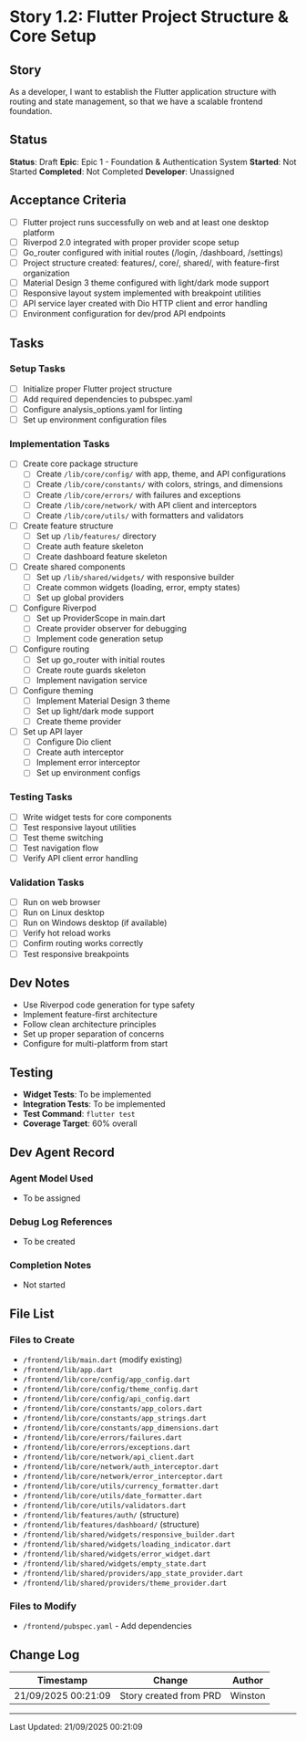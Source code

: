 # Story 1.2: Flutter Project Structure & Core Setup

## Story
As a developer,
I want to establish the Flutter application structure with routing and state management,
so that we have a scalable frontend foundation.

## Status
**Status**: Draft
**Epic**: Epic 1 - Foundation & Authentication System
**Started**: Not Started
**Completed**: Not Completed
**Developer**: Unassigned

## Acceptance Criteria
- [ ] Flutter project runs successfully on web and at least one desktop platform
- [ ] Riverpod 2.0 integrated with proper provider scope setup
- [ ] Go_router configured with initial routes (/login, /dashboard, /settings)
- [ ] Project structure created: features/, core/, shared/, with feature-first organization
- [ ] Material Design 3 theme configured with light/dark mode support
- [ ] Responsive layout system implemented with breakpoint utilities
- [ ] API service layer created with Dio HTTP client and error handling
- [ ] Environment configuration for dev/prod API endpoints

## Tasks

### Setup Tasks
- [ ] Initialize proper Flutter project structure
- [ ] Add required dependencies to pubspec.yaml
- [ ] Configure analysis_options.yaml for linting
- [ ] Set up environment configuration files

### Implementation Tasks
- [ ] Create core package structure
  - [ ] Create `/lib/core/config/` with app, theme, and API configurations
  - [ ] Create `/lib/core/constants/` with colors, strings, and dimensions
  - [ ] Create `/lib/core/errors/` with failures and exceptions
  - [ ] Create `/lib/core/network/` with API client and interceptors
  - [ ] Create `/lib/core/utils/` with formatters and validators
- [ ] Create feature structure
  - [ ] Set up `/lib/features/` directory
  - [ ] Create auth feature skeleton
  - [ ] Create dashboard feature skeleton
- [ ] Create shared components
  - [ ] Set up `/lib/shared/widgets/` with responsive builder
  - [ ] Create common widgets (loading, error, empty states)
  - [ ] Set up global providers
- [ ] Configure Riverpod
  - [ ] Set up ProviderScope in main.dart
  - [ ] Create provider observer for debugging
  - [ ] Implement code generation setup
- [ ] Configure routing
  - [ ] Set up go_router with initial routes
  - [ ] Create route guards skeleton
  - [ ] Implement navigation service
- [ ] Configure theming
  - [ ] Implement Material Design 3 theme
  - [ ] Set up light/dark mode support
  - [ ] Create theme provider
- [ ] Set up API layer
  - [ ] Configure Dio client
  - [ ] Create auth interceptor
  - [ ] Implement error interceptor
  - [ ] Set up environment configs

### Testing Tasks
- [ ] Write widget tests for core components
- [ ] Test responsive layout utilities
- [ ] Test theme switching
- [ ] Test navigation flow
- [ ] Verify API client error handling

### Validation Tasks
- [ ] Run on web browser
- [ ] Run on Linux desktop
- [ ] Run on Windows desktop (if available)
- [ ] Verify hot reload works
- [ ] Confirm routing works correctly
- [ ] Test responsive breakpoints

## Dev Notes
- Use Riverpod code generation for type safety
- Implement feature-first architecture
- Follow clean architecture principles
- Set up proper separation of concerns
- Configure for multi-platform from start

## Testing
- **Widget Tests**: To be implemented
- **Integration Tests**: To be implemented
- **Test Command**: `flutter test`
- **Coverage Target**: 60% overall

## Dev Agent Record

### Agent Model Used
- To be assigned

### Debug Log References
- To be created

### Completion Notes
- Not started

## File List
### Files to Create
- `/frontend/lib/main.dart` (modify existing)
- `/frontend/lib/app.dart`
- `/frontend/lib/core/config/app_config.dart`
- `/frontend/lib/core/config/theme_config.dart`
- `/frontend/lib/core/config/api_config.dart`
- `/frontend/lib/core/constants/app_colors.dart`
- `/frontend/lib/core/constants/app_strings.dart`
- `/frontend/lib/core/constants/app_dimensions.dart`
- `/frontend/lib/core/errors/failures.dart`
- `/frontend/lib/core/errors/exceptions.dart`
- `/frontend/lib/core/network/api_client.dart`
- `/frontend/lib/core/network/auth_interceptor.dart`
- `/frontend/lib/core/network/error_interceptor.dart`
- `/frontend/lib/core/utils/currency_formatter.dart`
- `/frontend/lib/core/utils/date_formatter.dart`
- `/frontend/lib/core/utils/validators.dart`
- `/frontend/lib/features/auth/` (structure)
- `/frontend/lib/features/dashboard/` (structure)
- `/frontend/lib/shared/widgets/responsive_builder.dart`
- `/frontend/lib/shared/widgets/loading_indicator.dart`
- `/frontend/lib/shared/widgets/error_widget.dart`
- `/frontend/lib/shared/widgets/empty_state.dart`
- `/frontend/lib/shared/providers/app_state_provider.dart`
- `/frontend/lib/shared/providers/theme_provider.dart`

### Files to Modify
- `/frontend/pubspec.yaml` - Add dependencies

## Change Log
| Timestamp | Change | Author |
|-----------|--------|---------|
| 21/09/2025 00:21:09 | Story created from PRD | Winston |

---
Last Updated: 21/09/2025 00:21:09